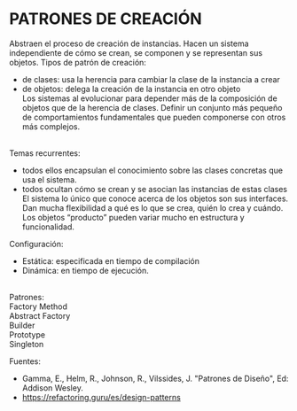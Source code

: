 <h1>PATRONES DE CREACIÓN</h1>

Abstraen el proceso de creación de instancias. Hacen un sistema independiente de cómo se crean, se componen y se representan sus objetos. 
Tipos de patrón de creación:<br>
- de clases:  usa la herencia para cambiar la clase de la instancia a crear<br>
- de objetos: delega la creación de la instancia en otro objeto<br>
Los sistemas al evolucionar para depender más de la composición de objetos que de la herencia de clases. Definir un conjunto más pequeño de comportamientos fundamentales que pueden componerse con otros más complejos.<br><br>

Temas recurrentes:<br>
- todos ellos encapsulan el conocimiento sobre las clases concretas que usa el sistema.<br>
- todos ocultan cómo se crean y se asocian las instancias de estas clases<br>
El sistema lo único que conoce acerca de los objetos son sus interfaces. Dan mucha flexibilidad a qué es lo que se crea, quién lo crea y cuándo. Los objetos “producto” pueden variar mucho en estructura y funcionalidad.<br>

Configuración:<br>
- Estática:  especificada en tiempo de compilación<br>
- Dinámica:  en tiempo de ejecución.<br><br>

Patrones: <br>
Factory Method<br>
Abstract Factory<br>
Builder<br>
Prototype<br>
Singleton<br>

Fuentes:
-   Gamma, E., Helm, R., Johnson, R., Vilssides, J. "Patrones de Diseño", Ed: Addison Wesley.
-   https://refactoring.guru/es/design-patterns
